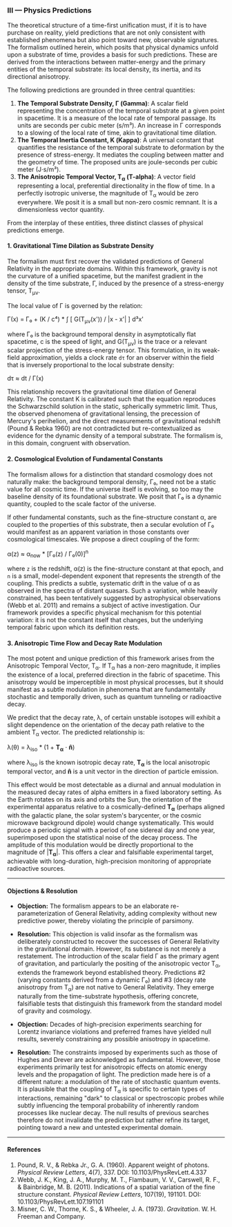 ### III — Physics Predictions

The theoretical structure of a time-first unification must, if it is to have purchase on reality, yield predictions that are not only consistent with established phenomena but also point toward new, observable signatures. The formalism outlined herein, which posits that physical dynamics unfold upon a substrate of time, provides a basis for such predictions. These are derived from the interactions between matter-energy and the primary entities of the temporal substrate: its local density, its inertia, and its directional anisotropy.

The following predictions are grounded in three central quantities:
1.  **The Temporal Substrate Density, Γ (Gamma)**: A scalar field representing the concentration of the temporal substrate at a given point in spacetime. It is a measure of the local rate of temporal passage. Its units are seconds per cubic meter (s/m³). An increase in Γ corresponds to a slowing of the local rate of time, akin to gravitational time dilation.
2.  **The Temporal Inertia Constant, Κ (Kappa)**: A universal constant that quantifies the resistance of the temporal substrate to deformation by the presence of stress-energy. It mediates the coupling between matter and the geometry of time. The proposed units are joule-seconds per cubic meter (J⋅s/m³).
3.  **The Anisotropic Temporal Vector, T<sub>α</sub> (T-alpha)**: A vector field representing a local, preferential directionality in the flow of time. In a perfectly isotropic universe, the magnitude of T<sub>α</sub> would be zero everywhere. We posit it is a small but non-zero cosmic remnant. It is a dimensionless vector quantity.

From the interplay of these entities, three distinct classes of physical predictions emerge.

#### 1. Gravitational Time Dilation as Substrate Density

The formalism must first recover the validated predictions of General Relativity in the appropriate domains. Within this framework, gravity is not the curvature of a unified spacetime, but the manifest gradient in the density of the time substrate, Γ, induced by the presence of a stress-energy tensor, T<sub>μν</sub>.

The local value of Γ is governed by the relation:

Γ(x) = Γ₀ + (Κ / c⁴) * ∫ [ G(T<sub>μν</sub>(x')) / |x - x'| ] d³x'

where Γ₀ is the background temporal density in asymptotically flat spacetime, c is the speed of light, and G(T<sub>μν</sub>) is the trace or a relevant scalar projection of the stress-energy tensor. This formulation, in its weak-field approximation, yields a clock rate `dτ` for an observer within the field that is inversely proportional to the local substrate density:

dτ ≈ dt / Γ(x)

This relationship recovers the gravitational time dilation of General Relativity. The constant Κ is calibrated such that the equation reproduces the Schwarzschild solution in the static, spherically symmetric limit. Thus, the observed phenomena of gravitational lensing, the precession of Mercury's perihelion, and the direct measurements of gravitational redshift (Pound & Rebka 1960) are not contradicted but re-contextualized as evidence for the dynamic density of a temporal substrate. The formalism is, in this domain, congruent with observation.

#### 2. Cosmological Evolution of Fundamental Constants

The formalism allows for a distinction that standard cosmology does not naturally make: the background temporal density, Γ₀, need not be a static value for all cosmic time. If the universe itself is evolving, so too may the baseline density of its foundational substrate. We posit that Γ₀ is a dynamic quantity, coupled to the scale factor of the universe.

If other fundamental constants, such as the fine-structure constant α, are coupled to the properties of this substrate, then a secular evolution of Γ₀ would manifest as an apparent variation in those constants over cosmological timescales. We propose a direct coupling of the form:

α(z) ≈ α<sub>now</sub> * [Γ₀(z) / Γ₀(0)]<sup>n</sup>

where `z` is the redshift, α(z) is the fine-structure constant at that epoch, and `n` is a small, model-dependent exponent that represents the strength of the coupling. This predicts a subtle, systematic drift in the value of α as observed in the spectra of distant quasars. Such a variation, while heavily constrained, has been tentatively suggested by astrophysical observations (Webb et al. 2011) and remains a subject of active investigation. Our framework provides a specific physical mechanism for this potential variation: it is not the constant itself that changes, but the underlying temporal fabric upon which its definition rests.

#### 3. Anisotropic Time Flow and Decay Rate Modulation

The most potent and unique prediction of this framework arises from the Anisotropic Temporal Vector, T<sub>α</sub>. If T<sub>α</sub> has a non-zero magnitude, it implies the existence of a local, preferred direction in the fabric of spacetime. This anisotropy would be imperceptible in most physical processes, but it should manifest as a subtle modulation in phenomena that are fundamentally stochastic and temporally driven, such as quantum tunneling or radioactive decay.

We predict that the decay rate, λ, of certain unstable isotopes will exhibit a slight dependence on the orientation of the decay path relative to the ambient T<sub>α</sub> vector. The predicted relationship is:

λ(θ) = λ<sub>iso</sub> * (1 + **T<sub>α</sub>** ⋅ **n̂**)

where λ<sub>iso</sub> is the known isotropic decay rate, **T<sub>α</sub>** is the local anisotropic temporal vector, and **n̂** is a unit vector in the direction of particle emission.

This effect would be most detectable as a diurnal and annual modulation in the measured decay rates of alpha emitters in a fixed laboratory setting. As the Earth rotates on its axis and orbits the Sun, the orientation of the experimental apparatus relative to a cosmically-defined **T<sub>α</sub>** (perhaps aligned with the galactic plane, the solar system's barycenter, or the cosmic microwave background dipole) would change systematically. This would produce a periodic signal with a period of one sidereal day and one year, superimposed upon the statistical noise of the decay process. The amplitude of this modulation would be directly proportional to the magnitude of |**T<sub>α</sub>**|. This offers a clear and falsifiable experimental target, achievable with long-duration, high-precision monitoring of appropriate radioactive sources.

---

#### Objections & Resolution

*   **Objection:** The formalism appears to be an elaborate re-parameterization of General Relativity, adding complexity without new predictive power, thereby violating the principle of parsimony.

*   **Resolution:** This objection is valid insofar as the formalism was deliberately constructed to recover the successes of General Relativity in the gravitational domain. However, its substance is not merely a restatement. The introduction of the scalar field Γ as the primary agent of gravitation, and particularly the positing of the anisotropic vector T<sub>α</sub>, extends the framework beyond established theory. Predictions #2 (varying constants derived from a dynamic Γ₀) and #3 (decay rate anisotropy from T<sub>α</sub>) are not native to General Relativity. They emerge naturally from the time-substrate hypothesis, offering concrete, falsifiable tests that distinguish this framework from the standard model of gravity and cosmology.

*   **Objection:** Decades of high-precision experiments searching for Lorentz invariance violations and preferred frames have yielded null results, severely constraining any possible anisotropy in spacetime.

*   **Resolution:** The constraints imposed by experiments such as those of Hughes and Drever are acknowledged as fundamental. However, those experiments primarily test for anisotropic effects on atomic energy levels and the propagation of light. The prediction made here is of a different nature: a modulation of the rate of stochastic quantum events. It is plausible that the coupling of T<sub>α</sub> is specific to certain types of interactions, remaining "dark" to classical or spectroscopic probes while subtly influencing the temporal probability of inherently random processes like nuclear decay. The null results of previous searches therefore do not invalidate the prediction but rather refine its target, pointing toward a new and untested experimental domain.

---

#### References

1.  Pound, R. V., & Rebka Jr., G. A. (1960). Apparent weight of photons. *Physical Review Letters*, 4(7), 337. DOI: 10.1103/PhysRevLett.4.337
2.  Webb, J. K., King, J. A., Murphy, M. T., Flambaum, V. V., Carswell, R. F., & Bainbridge, M. B. (2011). Indications of a spatial variation of the fine structure constant. *Physical Review Letters*, 107(19), 191101. DOI: 10.1103/PhysRevLett.107.191101
3.  Misner, C. W., Thorne, K. S., & Wheeler, J. A. (1973). *Gravitation*. W. H. Freeman and Company.
